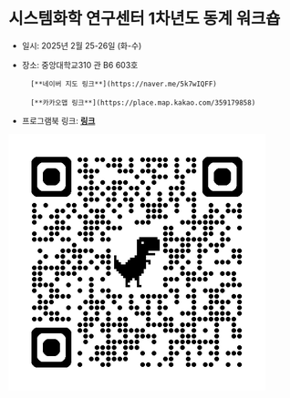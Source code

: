 # 시스템화학 연구센터 1차년도 동계 워크숍

- 일시: 2025년 2월 25-26일 (화-수)
- 장소: 중앙대학교310 관 B6 603호
  
        [**네이버 지도 링크**](https://naver.me/5k7wIQFF)

        [**카카오맵 링크**](https://place.map.kakao.com/359179858)
  
- 프로그램북 링크: [**링크**](https://github.com/thereexist/GCSC_winter_2025/blob/main/%EC%8B%AC%ED%8F%AC%EC%A7%80%EC%97%84%20%ED%94%84%EB%A1%9C%EA%B7%B8%EB%9E%A8%EB%B6%81.pdf)

![qr_code](./qrcode_github.com.png)
